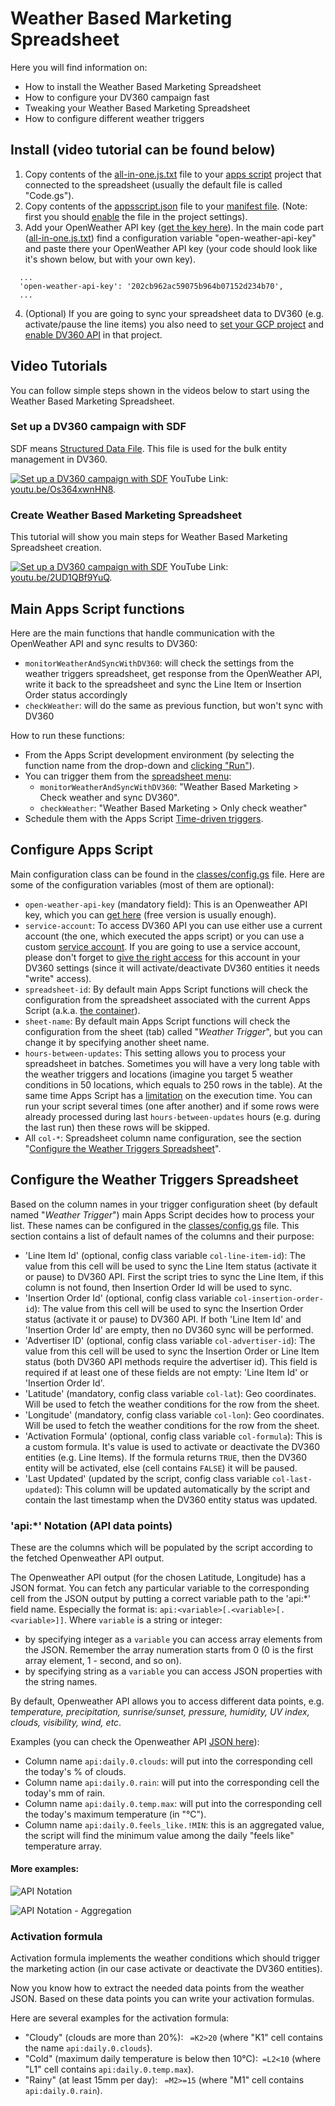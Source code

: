 # Weather Based Marketing Spreadsheet

Here you will find information on:
* How to install the Weather Based Marketing Spreadsheet
* How to configure your DV360 campaign fast
* Tweaking your Weather Based Marketing Spreadsheet
* How to configure different weather triggers

## Install (video tutorial can be found below)
1. Copy contents of the [all-in-one.js.txt](all-in-one.js.txt) file to your
    [apps script](https://developers.google.com/apps-script/guides/sheets#get_started) project that connected to the spreadsheet 
    (usually the default file is called "Code.gs").
2. Copy contents of the [appsscript.json](appsscript.json) file to your
    [manifest file](https://developers.google.com/apps-script/concepts/manifests). 
    (Note: first you should [enable](https://developers.google.com/apps-script/concepts/manifests#editing_a_manifest) the file in the project settings).
3. Add your OpenWeather API key ([get the key here](https://openweathermap.org/appid)). In the main code part ([all-in-one.js.txt](all-in-one.js.txt)) find a configuration variable "open-weather-api-key" and paste there your OpenWeather API key (your code should look like it's shown below, but with your own key).
```
  ...
  'open-weather-api-key': '202cb962ac59075b964b07152d234b70',
  ...
```

4. (Optional) If you are going to sync your spreadsheet data to DV360 (e.g. activate/pause the line items) you also need to [set your GCP project](https://developers.google.com/apps-script/guides/cloud-platform-projects) and [enable DV360 API](https://developers.google.com/apps-script/guides/cloud-platform-projects#enabling_an_api_in_a_standard_gcp_project) in that project.

## Video Tutorials
You can follow simple steps shown in the videos below to start using the Weather Based Marketing Spreadsheet.

### Set up a DV360 campaign with SDF
SDF means [Structured Data File](https://developers.google.com/bid-manager/guides/structured-data-file/format). This file is used for the bulk entity management in DV360.

[![Set up a DV360 campaign with SDF](../imgs/video-tutorial-sdf.png)](http://www.youtube.com/watch?v=Os364xwnHN8 "Set up a DV360 campaign with SDF")
YouTube Link: [youtu.be/Os364xwnHN8](https://youtu.be/Os364xwnHN8).

### Create Weather Based Marketing Spreadsheet
This tutorial will show you main steps for Weather Based Marketing Spreadsheet creation.

[![Set up a DV360 campaign with SDF](../imgs/video-tutorial-install.png)](http://www.youtube.com/watch?v=2UD1QBf9YuQ "Set up a DV360 campaign with SDF")
YouTube Link: [youtu.be/2UD1QBf9YuQ](https://youtu.be/2UD1QBf9YuQ).

## Main Apps Script functions
Here are the main functions that handle communication with the OpenWeather API and sync results to DV360:
* `monitorWeatherAndSyncWithDV360`: will check the settings from the weather triggers spreadsheet, get response from the OpenWeather API, write it back to the spreadsheet and sync the Line Item or Insertion Order status accordingly
* `checkWeather`: will do the same as previous function, but won't sync with DV360

How to run these functions: 
* From the Apps Script development environment (by selecting the function name from the drop-down and [clicking "Run"](https://developers.google.com/apps-script/overview#try_it_out)).
* You can trigger them from the [spreadsheet menu](../imgs/spreadsheet-menu.png): 
  * `monitorWeatherAndSyncWithDV360`: "Weather Based Marketing > Check weather and sync DV360".
  * `checkWeather`: "Weather Based Marketing > Only check weather"
* Schedule them with the Apps Script [Time-driven triggers](https://developers.google.com/apps-script/guides/triggers).

## Configure Apps Script
Main configuration class can be found in the [classes/config.gs](classes/config.gs) file. Here are some of the configuration variables (most of them are optional):
* `open-weather-api-key` (mandatory field): This is an Openweather API key, which you can [get here](https://openweathermap.org/appid) (free version is usually enough).
* `service-account`: To access DV360 API you can use either use a current account (the one, which executed the apps script) or you can use a custom [service account](https://cloud.google.com/iam/docs/service-accounts). If you are going to use a service account, please don't forget to [give the right access](https://support.google.com/displayvideo/answer/2723011?hl=en) for this account in your DV360 settings (since it will activate/deactivate DV360 entities it needs "write" access).
* `spreadsheet-id`: By default main Apps Script functions will check the configuration from the spreadsheet associated with the current Apps Script (a.k.a. [the container](https://developers.google.com/apps-script/guides/bound)).
* `sheet-name`: By default main Apps Script functions will check the configuration from the sheet (tab) called "_Weather Trigger_", but you can change it by specifying another sheet name.
* `hours-between-updates`: This setting allows you to process your spreadsheet in batches. Sometimes you will have a very long table with the weather triggers and locations (imagine you target 5 weather conditions in 50 locations, which equals to 250 rows in the table). At the same time Apps Script has a [limitation](https://developers.google.com/apps-script/guides/services/quotas#current_limitations) on the execution time. You can run your script several times (one after another) and if some rows were already processed during last `hours-between-updates` hours (e.g. during the last run) then these rows will be skipped.
* All `col-*`: Spreadsheet column name configuration, see the section "[Configure the Weather Triggers Spreadsheet](#configure-the-weather-triggers-spreadsheet)".

## Configure the Weather Triggers Spreadsheet
Based on the column names in your trigger configuration sheet (by default named "_Weather Trigger_") main Apps Script decides how to process your list. These names can be configured in the [classes/config.gs](classes/config.gs) file.
This section contains a list of default names of the columns and their purpose:
* 'Line Item Id' (optional, config class variable `col-line-item-id`): The value from this cell will be used to sync the Line Item status (activate it or pause) to DV360 API. First the script tries to sync the Line Item, if this column is not found, then Insertion Order Id will be used to sync.
* 'Insertion Order Id' (optional, config class variable `col-insertion-order-id`): The value from this cell will be used to sync the Insertion Order status (activate it or pause) to DV360 API. If both 'Line Item Id' and 'Insertion Order Id' are empty, then no DV360 sync will be performed.
* 'Advertiser ID' (optional, config class variable `col-advertiser-id`): The value from this cell will be used to sync the Insertion Order or Line Item status (both DV360 API methods require the advertiser id). This field is required if at least one of these fields are not empty: 'Line Item Id' or 'Insertion Order Id'.
* 'Latitude' (mandatory, config class variable `col-lat`): Geo coordinates. Will be used to fetch the weather conditions for the row from the sheet.
* 'Longitude' (mandatory, config class variable `col-lon`): Geo coordinates. Will be used to fetch the weather conditions for the row from the sheet.
* 'Activation Formula' (optional, config class variable `col-formula`): This is a custom formula. It's value is used to activate or deactivate the DV360 entities (e.g. Line Items). If the formula returns `TRUE`, then the DV360 entity will be activated, else (cell contains `FALSE`) it will be paused.
* 'Last Updated' (updated by the script, config class variable `col-last-updated`): This column will be updated automatically by the script and contain the last timestamp when the DV360 entity status was updated.

### 'api:*' Notation (API data points)
These are the columns which will be populated by the script according to the fetched Openweather API output.

The Openweather API output (for the chosen Latitude, Longitude) has a JSON format. You can fetch any particular variable to the corresponding cell from the JSON output by putting a correct variable path to the 'api:*' field name. Especially the format is: `api:<variable>[.<variable>[.<variable>]]`. Where `variable` is a string or integer:
* by specifying integer as a `variable` you can access array elements from the JSON. Remember the array numeration starts from 0 (0 is the first array element, 1 - second, and so on).
* by specifying string as a `variable` you can access JSON properties with the string names.

By default, Openweather API allows you to access different data points, e.g. *temperature, precipitation, sunrise/sunset, pressure, humidity, UV index, clouds, visibility, wind, etc*. 

Examples (you can check the Openweather API [JSON here](https://openweathermap.org/api/one-call-api#example)):
* Column name `api:daily.0.clouds`: will put into the corresponding cell the today's % of clouds.
* Column name `api:daily.0.rain`: will put into the corresponding cell the today's mm of rain.
* Column name `api:daily.0.temp.max`: will put into the corresponding cell the today's maximum temperature (in "°C").
* Column name `api:daily.0.feels_like.!MIN`: this is an aggregated value, the script will find the minimum value among the daily "feels like" temperature array.

#### More examples:
![API Notation](../imgs/api-notation.png)

![API Notation - Aggregation](../imgs/api-notation-agg.png)

### Activation formula
Activation formula implements the weather conditions which should trigger the marketing action (in our case activate or deactivate the DV360 entities).

Now you know how to extract the needed data points from the weather JSON. Based on these data points you can write your activation formulas.

Here are several examples for the activation formula:
* "Cloudy" (clouds are more than 20%): ` =K2>20` (where "K1" cell contains the name `api:daily.0.clouds`).
* "Cold" (maximum daily temperature is below then 10°C):` =L2<10` (where "L1" cell contains `api:daily.0.temp.max`).
* "Rainy" (at least 15mm per day): ` =M2>=15` (where "M1" cell contains `api:daily.0.rain`).

